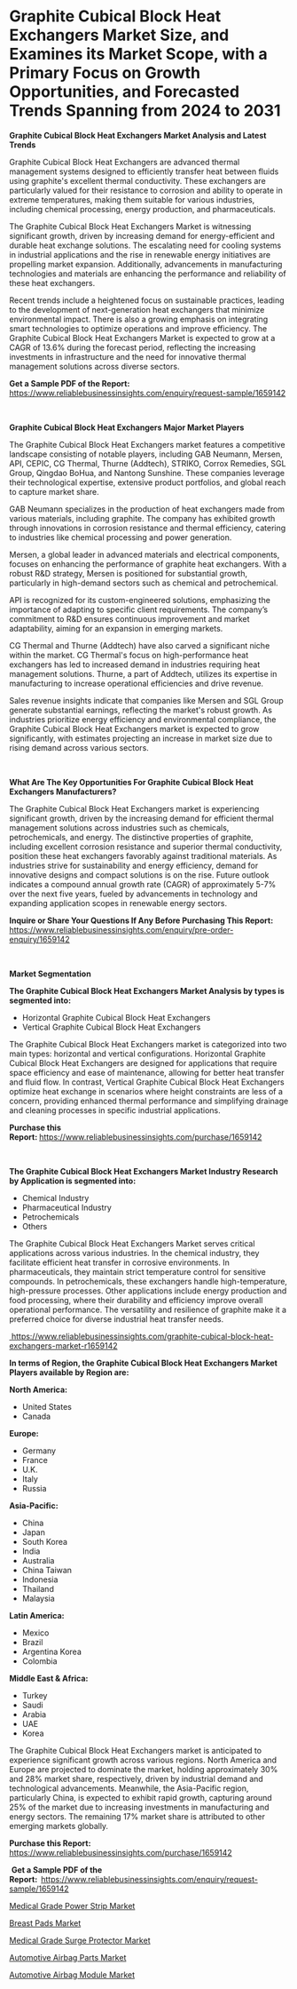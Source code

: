 <p><h1>Graphite Cubical Block Heat Exchangers Market Size, and Examines its Market Scope, with a Primary Focus on Growth Opportunities, and Forecasted Trends Spanning from 2024 to 2031</h1></p><p><strong>Graphite Cubical Block Heat Exchangers Market Analysis and Latest Trends</strong></p>
<p><p>Graphite Cubical Block Heat Exchangers are advanced thermal management systems designed to efficiently transfer heat between fluids using graphite's excellent thermal conductivity. These exchangers are particularly valued for their resistance to corrosion and ability to operate in extreme temperatures, making them suitable for various industries, including chemical processing, energy production, and pharmaceuticals.</p><p>The Graphite Cubical Block Heat Exchangers Market is witnessing significant growth, driven by increasing demand for energy-efficient and durable heat exchange solutions. The escalating need for cooling systems in industrial applications and the rise in renewable energy initiatives are propelling market expansion. Additionally, advancements in manufacturing technologies and materials are enhancing the performance and reliability of these heat exchangers.</p><p>Recent trends include a heightened focus on sustainable practices, leading to the development of next-generation heat exchangers that minimize environmental impact. There is also a growing emphasis on integrating smart technologies to optimize operations and improve efficiency. The Graphite Cubical Block Heat Exchangers Market is expected to grow at a CAGR of 13.6% during the forecast period, reflecting the increasing investments in infrastructure and the need for innovative thermal management solutions across diverse sectors.</p></p>
<p><strong>Get a Sample PDF of the Report:&nbsp;</strong> <a href="https://www.reliablebusinessinsights.com/enquiry/request-sample/1659142?utm_campaign=1113&utm_medium=2&utm_source=Github&utm_content=ia&utm_term=28092024&utm_id=graphite-cubical-block-heat-exchangers">https://www.reliablebusinessinsights.com/enquiry/request-sample/1659142</a></p>
<p>&nbsp;</p>
<p><strong>Graphite Cubical Block Heat Exchangers Major Market Players</strong></p>
<p><p>The Graphite Cubical Block Heat Exchangers market features a competitive landscape consisting of notable players, including GAB Neumann, Mersen, API, CEPIC, CG Thermal, Thurne (Addtech), STRIKO, Corrox Remedies, SGL Group, Qingdao BoHua, and Nantong Sunshine. These companies leverage their technological expertise, extensive product portfolios, and global reach to capture market share.</p><p>GAB Neumann specializes in the production of heat exchangers made from various materials, including graphite. The company has exhibited growth through innovations in corrosion resistance and thermal efficiency, catering to industries like chemical processing and power generation.</p><p>Mersen, a global leader in advanced materials and electrical components, focuses on enhancing the performance of graphite heat exchangers. With a robust R&D strategy, Mersen is positioned for substantial growth, particularly in high-demand sectors such as chemical and petrochemical.</p><p>API is recognized for its custom-engineered solutions, emphasizing the importance of adapting to specific client requirements. The company’s commitment to R&D ensures continuous improvement and market adaptability, aiming for an expansion in emerging markets.</p><p>CG Thermal and Thurne (Addtech) have also carved a significant niche within the market. CG Thermal's focus on high-performance heat exchangers has led to increased demand in industries requiring heat management solutions. Thurne, a part of Addtech, utilizes its expertise in manufacturing to increase operational efficiencies and drive revenue.</p><p>Sales revenue insights indicate that companies like Mersen and SGL Group generate substantial earnings, reflecting the market's robust growth. As industries prioritize energy efficiency and environmental compliance, the Graphite Cubical Block Heat Exchangers market is expected to grow significantly, with estimates projecting an increase in market size due to rising demand across various sectors.</p></p>
<p>&nbsp;</p>
<p><strong>What Are The Key Opportunities For Graphite Cubical Block Heat Exchangers Manufacturers?</strong></p>
<p><p>The Graphite Cubical Block Heat Exchangers market is experiencing significant growth, driven by the increasing demand for efficient thermal management solutions across industries such as chemicals, petrochemicals, and energy. The distinctive properties of graphite, including excellent corrosion resistance and superior thermal conductivity, position these heat exchangers favorably against traditional materials. As industries strive for sustainability and energy efficiency, demand for innovative designs and compact solutions is on the rise. Future outlook indicates a compound annual growth rate (CAGR) of approximately 5-7% over the next five years, fueled by advancements in technology and expanding application scopes in renewable energy sectors.</p></p>
<p><strong>Inquire or Share Your Questions If Any Before Purchasing This Report:</strong> <a href="https://www.reliablebusinessinsights.com/enquiry/pre-order-enquiry/1659142?utm_campaign=1113&utm_medium=2&utm_source=Github&utm_content=ia&utm_term=28092024&utm_id=graphite-cubical-block-heat-exchangers">https://www.reliablebusinessinsights.com/enquiry/pre-order-enquiry/1659142</a></p>
<p>&nbsp;</p>
<p><strong>Market Segmentation</strong></p>
<p><strong>The Graphite Cubical Block Heat Exchangers Market Analysis by types is segmented into:</strong></p>
<p><ul><li>Horizontal Graphite Cubical Block Heat Exchangers</li><li>Vertical Graphite Cubical Block Heat Exchangers</li></ul></p>
<p><p>The Graphite Cubical Block Heat Exchangers market is categorized into two main types: horizontal and vertical configurations. Horizontal Graphite Cubical Block Heat Exchangers are designed for applications that require space efficiency and ease of maintenance, allowing for better heat transfer and fluid flow. In contrast, Vertical Graphite Cubical Block Heat Exchangers optimize heat exchange in scenarios where height constraints are less of a concern, providing enhanced thermal performance and simplifying drainage and cleaning processes in specific industrial applications.</p></p>
<p><strong>Purchase this Report:&nbsp;</strong><a href="https://www.reliablebusinessinsights.com/purchase/1659142?utm_campaign=1113&utm_medium=2&utm_source=Github&utm_content=ia&utm_term=28092024&utm_id=graphite-cubical-block-heat-exchangers">https://www.reliablebusinessinsights.com/purchase/1659142</a></p>
<p>&nbsp;</p>
<p><strong>The Graphite Cubical Block Heat Exchangers Market Industry Research by Application is segmented into:</strong></p>
<p><ul><li>Chemical Industry</li><li>Pharmaceutical Industry</li><li>Petrochemicals</li><li>Others</li></ul></p>
<p><p>The Graphite Cubical Block Heat Exchangers Market serves critical applications across various industries. In the chemical industry, they facilitate efficient heat transfer in corrosive environments. In pharmaceuticals, they maintain strict temperature control for sensitive compounds. In petrochemicals, these exchangers handle high-temperature, high-pressure processes. Other applications include energy production and food processing, where their durability and efficiency improve overall operational performance. The versatility and resilience of graphite make it a preferred choice for diverse industrial heat transfer needs.</p></p>
<p><a href="https://www.reliablebusinessinsights.com/graphite-cubical-block-heat-exchangers-market-r1659142?utm_campaign=1113&utm_medium=2&utm_source=Github&utm_content=ia&utm_term=28092024&utm_id=graphite-cubical-block-heat-exchangers">&nbsp;https://www.reliablebusinessinsights.com/graphite-cubical-block-heat-exchangers-market-r1659142</a></p>
<p><strong>In terms of Region, the Graphite Cubical Block Heat Exchangers Market Players available by Region are:</strong></p>
<p>
    <p> <strong> North America: </strong>
        <ul>
            <li>United States</li>
            <li>Canada</li>
        </ul>
        </p> 
    <p> <strong> Europe: </strong>
        <ul>
            <li>Germany</li>
            <li>France</li>
            <li>U.K.</li>
            <li>Italy</li>
            <li>Russia</li>
        </ul>
        </p> 
    <p> <strong> Asia-Pacific: </strong>
        <ul>
            <li>China</li>
            <li>Japan</li>
            <li>South Korea</li>
            <li>India</li>
            <li>Australia</li>
            <li>China Taiwan</li>
            <li>Indonesia</li>
            <li>Thailand</li>
            <li>Malaysia</li>
        </ul>
        </p> 
    <p> <strong> Latin America: </strong>
        <ul>
            <li>Mexico</li>
            <li>Brazil</li>
            <li>Argentina Korea</li>
            <li>Colombia</li>
        </ul>
        </p> 
    <p> <strong> Middle East & Africa: </strong>
        <ul>
            <li>Turkey</li>
            <li>Saudi</li>
            <li>Arabia</li>
            <li>UAE</li>
            <li>Korea</li>
        </ul>
    </p>
    </p>
<p><p>The Graphite Cubical Block Heat Exchangers market is anticipated to experience significant growth across various regions. North America and Europe are projected to dominate the market, holding approximately 30% and 28% market share, respectively, driven by industrial demand and technological advancements. Meanwhile, the Asia-Pacific region, particularly China, is expected to exhibit rapid growth, capturing around 25% of the market due to increasing investments in manufacturing and energy sectors. The remaining 17% market share is attributed to other emerging markets globally.</p></p>
<p><strong>Purchase this Report: </strong><a href="https://www.reliablebusinessinsights.com/purchase/1659142?utm_campaign=1113&utm_medium=2&utm_source=Github&utm_content=ia&utm_term=28092024&utm_id=graphite-cubical-block-heat-exchangers">https://www.reliablebusinessinsights.com/purchase/1659142</a></p>
<p>&nbsp;<strong>Get a Sample PDF of the Report:&nbsp;&nbsp;</strong><a href="https://www.reliablebusinessinsights.com/enquiry/request-sample/1659142?utm_campaign=1113&utm_medium=2&utm_source=Github&utm_content=ia&utm_term=28092024&utm_id=graphite-cubical-block-heat-exchangers">https://www.reliablebusinessinsights.com/enquiry/request-sample/1659142</a></p>
<p><strong></strong></p>
<p><p><a href="https://github.com/KimNDobson/Market-Research-Report-List-1/blob/main/medical-grade-power-strip-market.md?utm_campaign=1113&utm_medium=2&utm_source=Github&utm_content=ia&utm_term=28092024&utm_id=graphite-cubical-block-heat-exchangers">Medical Grade Power Strip Market</a></p><p><a href="https://www.linkedin.com/pulse/evaluating-global-breast-pads-market-trends-growth-opportunities-kmpmc?utm_campaign=1113&utm_medium=2&utm_source=Github&utm_content=ia&utm_term=28092024&utm_id=graphite-cubical-block-heat-exchangers">Breast Pads Market</a></p><p><a href="https://github.com/THOMPKINSLEO/Market-Research-Report-List-1/blob/main/medical-grade-surge-protector-market.md?utm_campaign=1113&utm_medium=2&utm_source=Github&utm_content=ia&utm_term=28092024&utm_id=graphite-cubical-block-heat-exchangers">Medical Grade Surge Protector Market</a></p><p><a href="https://issuu.com/reportprime-2/docs/automotive-airbag-parts-market-size_71f13325b6d95b?utm_campaign=1113&utm_medium=2&utm_source=Github&utm_content=ia&utm_term=28092024&utm_id=graphite-cubical-block-heat-exchangers">Automotive Airbag Parts Market</a></p><p><a href="https://issuu.com/reportprime-2/docs/automotive-airbag-module-market-siz_546a25ca5e30c6?utm_campaign=1113&utm_medium=2&utm_source=Github&utm_content=ia&utm_term=28092024&utm_id=graphite-cubical-block-heat-exchangers">Automotive Airbag Module Market</a></p></p>